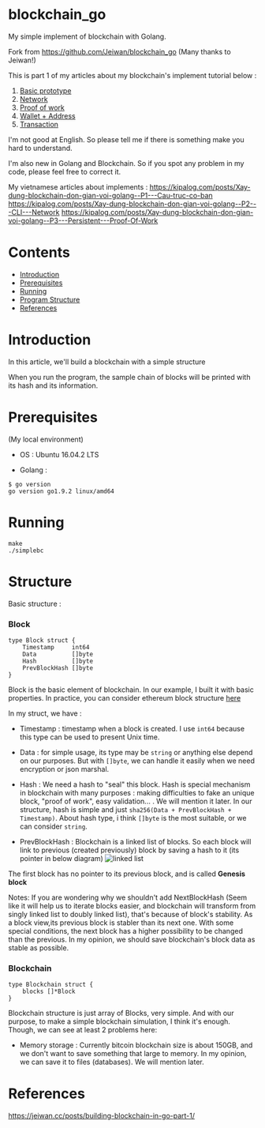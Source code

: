 # blockchain_go
My simple implement of blockchain with Golang.

Fork from https://github.com/Jeiwan/blockchain_go
(Many thanks to Jeiwan!)

This is part 1 of my articles about my blockchain's implement tutorial below :

1. [Basic prototype](https://github.com/mytv1/blockchain_go/tree/part_1)
2. [Network](https://github.com/mytv1/blockchain_go/tree/part_2)
3. [Proof of work](https://github.com/mytv1/blockchain_go/tree/part_3)
4. [Wallet + Address](https://github.com/mytv1/blockchain_go/tree/part_4)
5. [Transaction](https://github.com/mytv1/blockchain_go/tree/part_5)

I'm not good at English. So please tell me if there is something make you hard to understand.

I'm also new in Golang and Blockchain. So if you spot any problem in my code, please feel free to correct it.

My vietnamese articles about implements : https://kipalog.com/posts/Xay-dung-blockchain-don-gian-voi-golang--P1---Cau-truc-co-ban
https://kipalog.com/posts/Xay-dung-blockchain-don-gian-voi-golang--P2---CLI---Network
https://kipalog.com/posts/Xay-dung-blockchain-don-gian-voi-golang--P3---Persistent---Proof-Of-Work

# Contents
- [Introduction](#introduction)
- [Prerequisites](#prerequisites)
- [Running](#running)
- [Program Structure](#structure)
- [References](#references)

# Introduction
In this article, we'll build a blockchain with a simple structure

When you run the program, the sample chain of blocks will be printed with its hash and its information.

# Prerequisites
(My local environment)

+ OS : Ubuntu 16.04.2 LTS

+ Golang :
```
$ go version
go version go1.9.2 linux/amd64
```
# Running
```
make
./simplebc
```

# Structure
Basic structure :

### Block
```
type Block struct {
	Timestamp     int64
	Data          []byte
	Hash          []byte
	PrevBlockHash []byte
}
```

Block is the basic element of blockchain. In our example, I built it with basic properties.
In practice, you can consider ethereum block structure [here](https://github.com/ethereum/go-ethereum/blob/master/core/types/block.go#L139)

In my struct, we have :
- Timestamp : timestamp when a block is created. I use `int64` because this type can be used to present Unix time.

- Data : for simple usage, its type may be `string` or anything else depend on our purposes. But with `[]byte`, we can handle it easily when we need encryption or json marshal.

- Hash : We need a hash to "seal" this block. Hash is special mechanism in blockchain with many purposes : making difficulties to fake an unique block, "proof of work", easy validation... . We will mention it later. In our structure, hash is simple and just `sha256(Data + PrevBlockHash + Timestamp)`. About hash type,  i think `[]byte` is the most suitable, or we can consider `string`.

- PrevBlockHash : Blockchain is a linked list of blocks. So each block will link to previous (created previously) block by saving a hash to it (its pointer in below diagram)
![linked list](https://s3-eu-west-2.amazonaws.com/dotjsonimages/2017/06/ll-4.png)

The first block has no pointer to its previous block, and is called **Genesis block**

Notes: If you are wondering why we shouldn't add NextBlockHash (Seem like it will help us to iterate blocks easier, and blockchain will transform from singly linked list to doubly linked list), that's because of block's stability. As a block view,its previous block is stabler than its next one. With some special conditions, the next block has a higher possibility to be changed than the previous. In my opinion, we should save blockchain's block data as stable as possible.

### Blockchain
```
type Blockchain struct {
	blocks []*Block
}
```

Blockchain structure is just array of Blocks, very simple. And with our purpose, to make a simple blockchain simulation, I think it's enough. Though, we can see at least 2 problems here:
+ Memory storage : Currently bitcoin blockchain size is about 150GB, and we don't want to save something that large to memory. In my opinion, we can save it to files (databases). We will mention later.

# References
https://jeiwan.cc/posts/building-blockchain-in-go-part-1/



